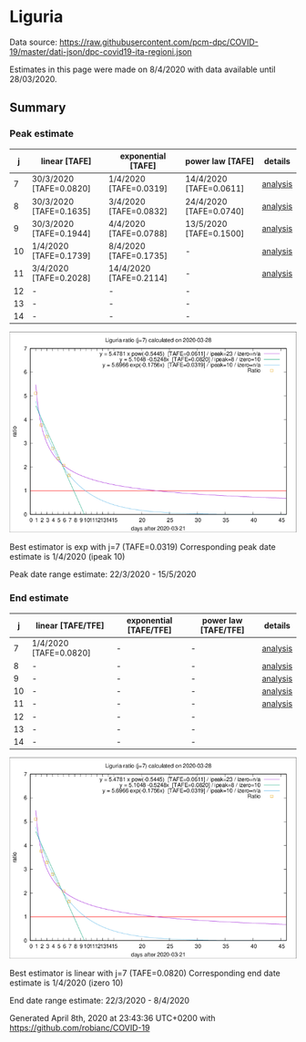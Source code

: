 # Liguria


Data source: https://raw.githubusercontent.com/pcm-dpc/COVID-19/master/dati-json/dpc-covid19-ita-regioni.json

Estimates in this page were made on 8/4/2020 with data available until 28/03/2020.


## Summary 

### Peak estimate 
|j|linear [TAFE]|exponential [TAFE]|power law [TAFE]|details|
|---|----|-----------|---------|-------|
|7|30/3/2020 [TAFE=0.0820]|1/4/2020 [TAFE=0.0319]|14/4/2020 [TAFE=0.0611]|[analysis](COVID-19_liguria_j7_2020-03-28.md)|
|8|30/3/2020 [TAFE=0.1635]|3/4/2020 [TAFE=0.0832]|24/4/2020 [TAFE=0.0740]|[analysis](COVID-19_liguria_j8_2020-03-28.md)|
|9|30/3/2020 [TAFE=0.1944]|4/4/2020 [TAFE=0.0788]|13/5/2020 [TAFE=0.1500]|[analysis](COVID-19_liguria_j9_2020-03-28.md)|
|10|1/4/2020 [TAFE=0.1739]|8/4/2020 [TAFE=0.1735]|-|[analysis](COVID-19_liguria_j10_2020-03-28.md)|
|11|3/4/2020 [TAFE=0.2028]|14/4/2020 [TAFE=0.2114]|-|[analysis](COVID-19_liguria_j11_2020-03-28.md)|
|12|-|-|-||
|13|-|-|-||
|14|-|-|-||

![best peak estimate](COVID-19_liguria_j7_2020-03-28.png)

Best estimator is exp with j=7 (TAFE=0.0319)
Corresponding peak date estimate is 1/4/2020 (ipeak 10)


Peak date range estimate: 22/3/2020 - 15/5/2020

### End estimate 
|j|linear [TAFE/TFE]|exponential [TAFE/TFE]|power law [TAFE/TFE]|details|
|---|----|-----------|---------|-------|
|7|1/4/2020 [TAFE=0.0820]|-|-|[analysis](COVID-19_liguria_j7_2020-03-28.md)|
|8|-|-|-|[analysis](COVID-19_liguria_j8_2020-03-28.md)|
|9|-|-|-|[analysis](COVID-19_liguria_j9_2020-03-28.md)|
|10|-|-|-|[analysis](COVID-19_liguria_j10_2020-03-28.md)|
|11|-|-|-|[analysis](COVID-19_liguria_j11_2020-03-28.md)|
|12|-|-|-||
|13|-|-|-||
|14|-|-|-||

![best zero estimate](COVID-19_liguria_j7_2020-03-28.png)

Best estimator is linear with j=7 (TAFE=0.0820)
Corresponding end date estimate is 1/4/2020 (izero 10)


End date range estimate: 22/3/2020 - 8/4/2020

Generated April 8th, 2020 at 23:43:36 UTC+0200 with https://github.com/robianc/COVID-19
